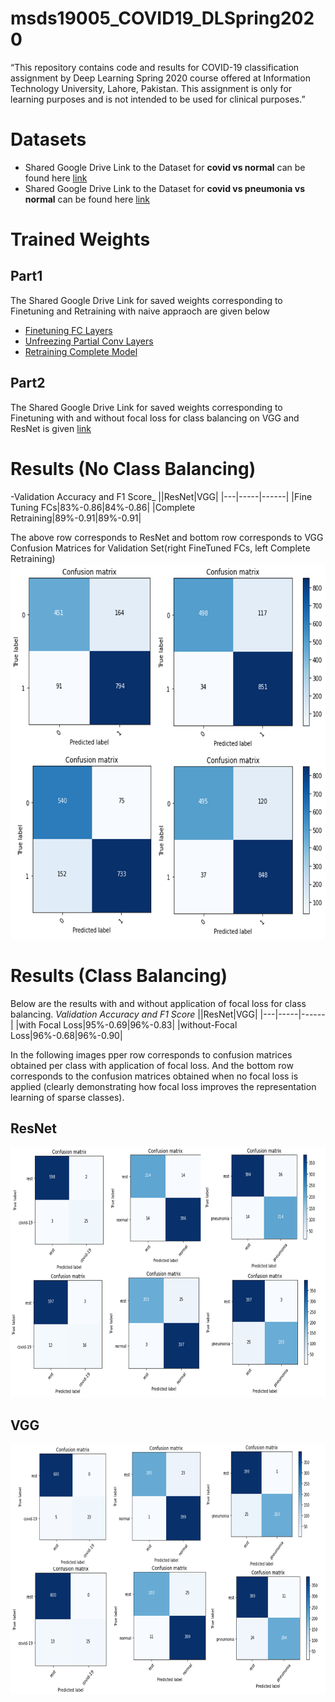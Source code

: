 # msds19005_COVID19_DLSpring2020
“This repository contains code and results for COVID-19 classification assignment by Deep Learning Spring 2020 course offered at Information Technology University, Lahore, Pakistan. This assignment is only for learning purposes and is not intended to be used for clinical purposes.”

# Datasets
* Shared Google Drive Link to the Dataset for __covid vs normal__ can be found here
[link](https://drive.google.com/open?id=1-HQQciKYfwAO3oH7ci6zhg45DduvkpnK&authuser=0)
* Shared Google Drive Link to the Dataset for __covid vs pneumonia vs normal__ can be found here
[link](https://drive.google.com/open?id=1eytbwaLQBv12psV8I-aMkIli9N3bf8nO&authuser=0)

# Trained Weights
## Part1
The Shared Google Drive Link for saved weights corresponding to Finetuning and Retraining with naive appraoch are given below
* [Finetuning FC Layers](https://drive.google.com/open?id=1IdKY0K4D15RHScjDLYbunJ8L3lWTiF5-)
* [Unfreezing Partial Conv Layers](https://drive.google.com/open?id=1i3QHQNg_Bq4UAAWiK-_VRoPZpmXnFuVq)
* [Retraining Complete Model](https://drive.google.com/open?id=1Gp6H6SaXs6nsU8Pts98LY3MeB48K_0yC)</br>
## Part2
The Shared Google Drive Link for saved weights corresponding to Finetuning with and without focal loss for class balancing on VGG and ResNet is given [link](https://drive.google.com/open?id=1V7MaxYag43sEwmUNl1NklidXI3gIz6XC)

# Results (No Class Balancing)
-Validation Accuracy and F1 Score_
||ResNet|VGG|
|---|-----|------|
|Fine Tuning FCs|83%-0.86|84%-0.86|
|Complete Retraining|89%-0.91|89%-0.91|

The above row corresponds to ResNet and bottom row corresponds to VGG Confusion Matrices for Validation Set(right FineTuned FCs, left Complete Retraining)
<img src="https://github.com/Zoya-Hashmi/msds19005_COVID19_DLSpring2020/blob/master/results/task1.png" width =600 height =600>


# Results (Class Balancing)
Below are the results with and without application of focal loss for class balancing.
_Validation Accuracy and F1 Score_
||ResNet|VGG|
|---|-----|------|
|with Focal Loss|95%-0.69|96%-0.83|
|without-Focal Loss|96%-0.68|96%-0.90|

In the following images pper row corresponds to confusion matrices obtained per class with application of focal loss. And the bottom row corresponds to the confusion matrices obtained when no focal loss is applied (clearly demonstrating how focal loss improves the representation learning of sparse classes).
## ResNet

<img src="https://github.com/Zoya-Hashmi/msds19005_COVID19_DLSpring2020/blob/master/results/res.png" width=800 height=400>

## VGG

<img src="https://github.com/Zoya-Hashmi/msds19005_COVID19_DLSpring2020/blob/master/results/vgg.png" width=800 height=400>

